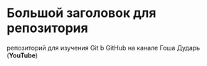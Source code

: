 # Большой заголовок для репозитория
репозиторий для изучения Git b GitHub на канале Гоша Дударь (**YouTube**)